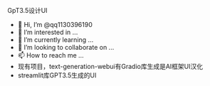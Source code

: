 GpT3.5设计UI
- 👋 Hi, I’m @qq1130396190
- 👀 I’m interested in ...
- 🌱 I’m currently learning ...
- 💞️ I’m looking to collaborate on ...
- 📫 How to reach me ...
- 现有项目，text-generation-webui有Gradio库生成是AI框架UI汉化
- streamlit库GPT3.5生成的UI
